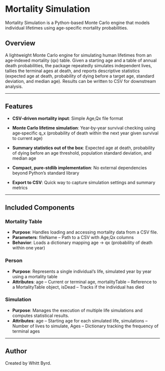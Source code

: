 # Mortality Simulation

Mortality Simulation is a Python-based Monte Carlo engine that models individual lifetimes using age-specific mortality probabilities. 

## Overview

A lightweight Monte Carlo engine for simulating human lifetimes from an age‐indexed mortality (qx) table. Given a starting age and a table of annual death probabilities, the package repeatedly simulates independent lives, tallies the terminal ages at death, and reports descriptive statistics (expected age at death, probability of dying before a target age, standard deviation, and median age). Results can be written to CSV for downstream analysis.

---

## Features

- **CSV‑driven mortality input**: Simple Age,Qx file format

- **Monte Carlo lifetime simulation**: Year‑by‑year survival checking using age‑specific q_x (probability of death within the next year given survival to current age)

- **Summary statistics out of the box**: Expected age at death, probability of dying before an age threshold, population standard deviation, and median age

- **Compact, pure‑stdlib implementation**: No external dependencies beyond Python’s standard library

- **Export to CSV**: Quick way to capture simulation settings and summary metrics

---

## Included Components

### Mortality Table

- **Purpose**: Handles loading and accessing mortality data from a CSV file.
- **Parameters**: fileName – Path to a CSV with Age,Qx columns
- **Behavior**: Loads a dictionary mapping age -> qx (probability of death within one year)

### Person

- **Purpose**: Represents a single individual’s life, simulated year by year using a mortality table
- **Attributes**: age – Current or terminal age, mortalityTable – Reference to a MortalityTable object, isDead – Tracks if the individual has died

### Simulation

- **Purpose**: Manages the execution of multiple life simulations and computes statistical results.
- **Attributes**: age – Starting age for each simulated life, simulations – Number of lives to simulate, Ages – Dictionary tracking the frequency of terminal ages

---

## Author

Created by Whitt Byrd.
